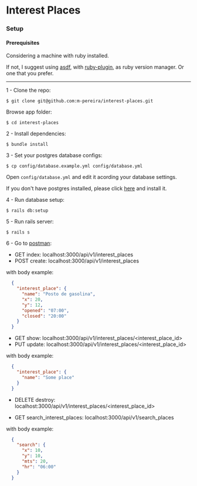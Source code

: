 # Interest Places

### Setup

#### Prerequisites

  Considering a machine with ruby ​​installed. 

  If not, I suggest using [asdf](https://asdf-vm.com/#/core-manage-asdf-vm), 
  with [ruby-plugin](https://github.com/asdf-vm/asdf-ruby), 
  as ruby version manager. Or one that you prefer.

---

1 - Clone the repo:

    $ git clone git@github.com:m-pereira/interest-places.git

  Browse app folder: 

    $ cd interest-places

2 - Install dependencies:

    $ bundle install

3 - Set your postgres database configs:

    $ cp config/database.example.yml config/database.yml

  Open `config/database.yml` and edit it acording your database settings.

  If you don't have postgres installed, please click [here](https://www.postgresql.org/download/) and install it.

4 - Run database setup:

    $ rails db:setup
    
5 - Run rails server:

    $ rails s

6 - Go to [postman](https://www.postman.com/downloads/):

  * GET index: localhost:3000/api/v1/interest_places
  * POST create: localhost:3000/api/v1/interest_places

  with body example:
  ```json
    {
      "interest_place": {
        "name": "Posto de gasolina",
        "x": 20,
        "y": 12,
        "opened": "07:00",
        "closed": "20:00"
      }
    }
  ```

  * GET show: localhost:3000/api/v1/interest_places/<interest_place_id>
  * PUT update: localhost:3000/api/v1/interest_places/<interest_place_id> 

  with body example:

  ```json
    {
      "interest_place": {
        "name": "Some place"
      }
    }
  ```

  * DELETE destroy: localhost:3000/api/v1/interest_places/<interest_place_id>

  * GET search_interest_places: localhost:3000/api/v1/search_places

  with body example:

  ```json
    {
      "search": {
        "x": 10,
        "y": 10,
        "mts": 20,
        "hr": "06:00"
      }
    }
  ```

